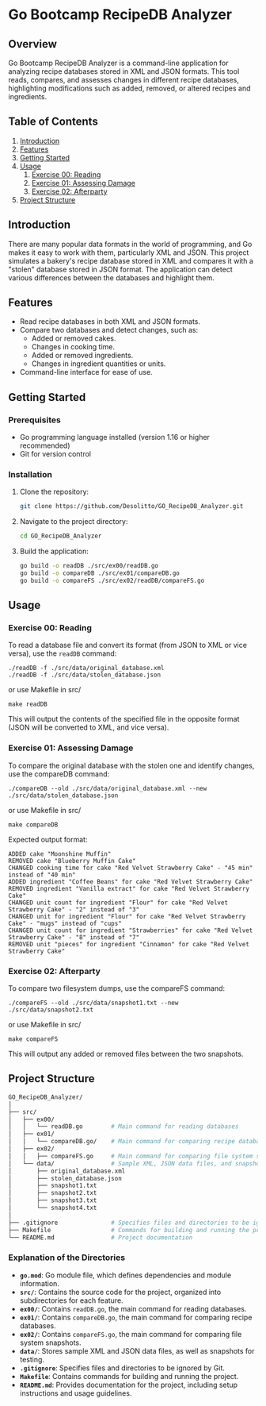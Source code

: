# Go Bootcamp RecipeDB Analyzer

## Overview

Go Bootcamp RecipeDB Analyzer is a command-line application for analyzing recipe databases stored in XML and JSON formats. This tool reads, compares, and assesses changes in different recipe databases, highlighting modifications such as added, removed, or altered recipes and ingredients.

## Table of Contents

1. [Introduction](#introduction)
2. [Features](#features)
3. [Getting Started](#getting-started)
4. [Usage](#usage)
    1. [Exercise 00: Reading](#exercise-00-reading)
    2. [Exercise 01: Assessing Damage](#exercise-01-assessing-damage)
    3. [Exercise 02: Afterparty](#exercise-02-afterparty)
5. [Project Structure](#project-structure)

## Introduction

There are many popular data formats in the world of programming, and Go makes it easy to work with them, particularly XML and JSON. This project simulates a bakery's recipe database stored in XML and compares it with a "stolen" database stored in JSON format. The application can detect various differences between the databases and highlight them.

## Features

- Read recipe databases in both XML and JSON formats.
- Compare two databases and detect changes, such as:
    - Added or removed cakes.
    - Changes in cooking time.
    - Added or removed ingredients.
    - Changes in ingredient quantities or units.
- Command-line interface for ease of use.

## Getting Started

### Prerequisites

- Go programming language installed (version 1.16 or higher recommended)
- Git for version control

### Installation

1. Clone the repository:
    ```bash
    git clone https://github.com/Desolitto/GO_RecipeDB_Analyzer.git
    ```
2. Navigate to the project directory:
    ```bash
    cd GO_RecipeDB_Analyzer
    ```
3. Build the application:
    ```bash
    go build -o readDB ./src/ex00/readDB.go
    go build -o compareDB ./src/ex01/compareDB.go
    go build -o compareFS ./src/ex02/readDB/compareFS.go
    
    ```

## Usage

### Exercise 00: Reading

To read a database file and convert its format (from JSON to XML or vice versa), use the `readDB` command:

```
./readDB -f ./src/data/original_database.xml
./readDB -f ./src/data/stolen_database.json
```
or use Makefile in src/
```
make readDB
```

This will output the contents of the specified file in the opposite format (JSON will be converted to XML, and vice versa).

### Exercise 01: Assessing Damage

To compare the original database with the stolen one and identify changes, use the compareDB command:

```
./compareDB --old ./src/data/original_database.xml --new ./src/data/stolen_database.json
```
or use Makefile in src/
```
make compareDB
```

Expected output format:
```
ADDED cake "Moonshine Muffin"
REMOVED cake "Blueberry Muffin Cake"
CHANGED cooking time for cake "Red Velvet Strawberry Cake" - "45 min" instead of "40 min"
ADDED ingredient "Coffee Beans" for cake "Red Velvet Strawberry Cake"
REMOVED ingredient "Vanilla extract" for cake "Red Velvet Strawberry Cake"
CHANGED unit count for ingredient "Flour" for cake "Red Velvet Strawberry Cake" - "2" instead of "3"
CHANGED unit for ingredient "Flour" for cake "Red Velvet Strawberry Cake" - "mugs" instead of "cups"
CHANGED unit count for ingredient "Strawberries" for cake "Red Velvet Strawberry Cake" - "8" instead of "7"
REMOVED unit "pieces" for ingredient "Cinnamon" for cake "Red Velvet Strawberry Cake"
```

### Exercise 02: Afterparty

To compare two filesystem dumps, use the compareFS command:

```
./compareFS --old ./src/data/snapshot1.txt --new ./src/data/snapshot2.txt
```
or use Makefile in src/
```
make compareFS
```
This will output any added or removed files between the two snapshots.

## Project Structure

```graphql
GO_RecipeDB_Analyzer/
│
├── src/
│   ├── ex00/
│   │   └── readDB.go        # Main command for reading databases
│   ├── ex01/
│   │   └── compareDB.go/    # Main command for comparing recipe database
│   ├── ex02/                
│   │   ├── compareFS.go     # Main command for comparing file system snapshots
│   └── data/                # Sample XML, JSON data files, and snapshots for testing
│       ├── original_database.xml
│       ├── stolen_database.json
│       ├── snapshot1.txt    
│       ├── snapshot2.txt    
│       ├── snapshot3.txt    
│       └── snapshot4.txt    
│
├── .gitignore               # Specifies files and directories to be ignored by Git
├── Makefile                 # Commands for building and running the project
└── README.md                # Project documentation
```


### Explanation of the Directories

- **`go.mod`**: Go module file, which defines dependencies and module information.
- **`src/`**: Contains the source code for the project, organized into subdirectories for each feature.
- **`ex00/`**: Contains `readDB.go`, the main command for reading databases.
- **`ex01/`**: Contains `compareDB.go`, the main command for comparing recipe databases.
- **`ex02/`**: Contains `compareFS.go`, the main command for comparing file system snapshots.
- **`data/`**: Stores sample XML and JSON data files, as well as snapshots for testing.
- **`.gitignore`**: Specifies files and directories to be ignored by Git.
- **`Makefile`**: Contains commands for building and running the project.
- **`README.md`**: Provides documentation for the project, including setup instructions and usage guidelines.
